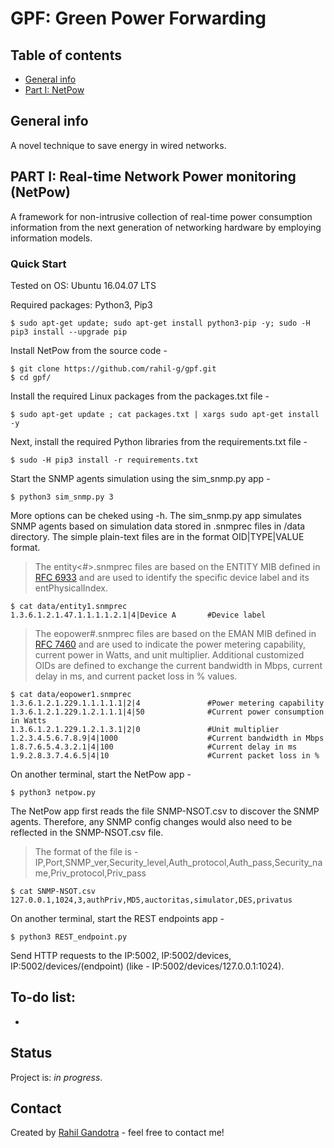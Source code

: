 # GPF: Green Power Forwarding

## Table of contents
* [General info](#general-info)
* [Part I: NetPow](#part-i-real-time-network-power-monitoring-netpow)

## General info
A novel technique to save energy in wired networks.

## PART I: Real-time Network Power monitoring (NetPow)
A framework for non-intrusive collection of real-time power consumption information from the next generation of networking hardware by employing information models.

### Quick Start

Tested on OS: Ubuntu 16.04.07 LTS

Required packages:
Python3, 
Pip3
```
$ sudo apt-get update; sudo apt-get install python3-pip -y; sudo -H pip3 install --upgrade pip
```

Install NetPow from the source code -
```
$ git clone https://github.com/rahil-g/gpf.git
$ cd gpf/
```

Install the required Linux packages from the packages.txt file -
```
$ sudo apt-get update ; cat packages.txt | xargs sudo apt-get install -y
```

Next, install the required Python libraries from the requirements.txt file -
```
$ sudo -H pip3 install -r requirements.txt
```

Start the SNMP agents simulation using the sim_snmp.py app -
```
$ python3 sim_snmp.py 3
```
More options can be cheked using -h. The sim_snmp.py app simulates SNMP agents based on simulation data stored in .snmprec files in /data directory. The simple plain-text files are in the format OID|TYPE|VALUE format.

>The entity<#>.snmprec files are based on the ENTITY MIB defined in [RFC 6933](https://tools.ietf.org/html/rfc6933) and are used to identify the specific device label and its entPhysicalIndex.

```
$ cat data/entity1.snmprec
1.3.6.1.2.1.47.1.1.1.1.2.1|4|Device A       #Device label
```
>The eopower#.snmprec files are based on the EMAN MIB defined in [RFC 7460](https://tools.ietf.org/html/rfc7460) and are used to indicate the power metering capability, current power in Watts, and unit multiplier. Additional customized OIDs are defined to exchange the current bandwidth in Mbps, current delay in ms, and current packet loss in % values.
```
$ cat data/eopower1.snmprec
1.3.6.1.2.1.229.1.1.1.1.1|2|4               #Power metering capability
1.3.6.1.2.1.229.1.2.1.1.1|4|50              #Current power consumption in Watts
1.3.6.1.2.1.229.1.2.1.3.1|2|0               #Unit multiplier
1.2.3.4.5.6.7.8.9|4|1000                    #Current bandwidth in Mbps
1.8.7.6.5.4.3.2.1|4|100                     #Current delay in ms
1.9.2.8.3.7.4.6.5|4|10                      #Current packet loss in %
```

On another terminal, start the NetPow app -
```
$ python3 netpow.py
```
The NetPow app first reads the file SNMP-NSOT.csv to discover the SNMP agents. Therefore, any SNMP config changes would also need to be reflected in the SNMP-NSOT.csv file.
>The format of the file is - IP,Port,SNMP_ver,Security_level,Auth_protocol,Auth_pass,Security_name,Priv_protocol,Priv_pass
```
$ cat SNMP-NSOT.csv
127.0.0.1,1024,3,authPriv,MD5,auctoritas,simulator,DES,privatus
```

On another terminal, start the REST endpoints app -
```
$ python3 REST_endpoint.py
```
Send HTTP requests to the IP:5002, IP:5002/devices, IP:5002/devices/(endpoint) (like - IP:5002/devices/127.0.0.1:1024).

## To-do list:
* 

## Status
Project is: _in progress_.

## Contact
Created by [Rahil Gandotra](mailto:rahil.gandotra@colorado.edu) - feel free to contact me!
